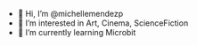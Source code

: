 - 👋 Hi, I’m @michellemendezp
- 👀 I’m interested in Art, Cinema, ScienceFiction
- 🌱 I’m currently learning Microbit

<!---
michellemendezp/michellemendezp is a ✨ special ✨ repository because its `README.md` (this file) appears on your GitHub profile.
You can click the Preview link to take a look at your changes.
--->
